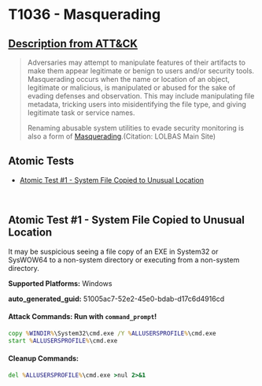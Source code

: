 # T1036 - Masquerading
## [Description from ATT&CK](https://attack.mitre.org/techniques/T1036)
<blockquote>Adversaries may attempt to manipulate features of their artifacts to make them appear legitimate or benign to users and/or security tools. Masquerading occurs when the name or location of an object, legitimate or malicious, is manipulated or abused for the sake of evading defenses and observation. This may include manipulating file metadata, tricking users into misidentifying the file type, and giving legitimate task or service names.

Renaming abusable system utilities to evade security monitoring is also a form of [Masquerading](https://attack.mitre.org/techniques/T1036).(Citation: LOLBAS Main Site)</blockquote>

## Atomic Tests

- [Atomic Test #1 - System File Copied to Unusual Location](#atomic-test-1---system-file-copied-to-unusual-location)


<br/>

## Atomic Test #1 - System File Copied to Unusual Location
It may be suspicious seeing a file copy of an EXE in System32 or SysWOW64 to a non-system directory or executing from a non-system directory.

**Supported Platforms:** Windows


**auto_generated_guid:** 51005ac7-52e2-45e0-bdab-d17c6d4916cd






#### Attack Commands: Run with `command_prompt`! 


```cmd
copy %WINDIR%\System32\cmd.exe /Y %ALLUSERSPROFILE%\cmd.exe
start %ALLUSERSPROFILE%\cmd.exe
```

#### Cleanup Commands:
```cmd
del %ALLUSERSPROFILE%\cmd.exe >nul 2>&1
```





<br/>
